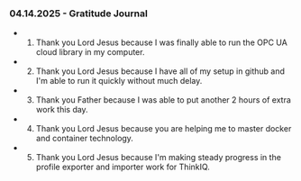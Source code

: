 ### 04.14.2025 - Gratitude Journal

- 1. Thank you Lord Jesus because I was finally able to run the OPC UA cloud library in my computer.
- 2. Thank you Lord Jesus because I have all of my setup in github and I'm able to run it quickly without much delay.
- 3. Thank you Father because I was able to put another 2 hours of extra work this day.
- 4. Thank you Lord Jesus because you are helping me to master docker and container technology.
- 5. Thank you Lord Jesus because I'm making steady progress in the profile exporter and importer work for ThinkIQ.
